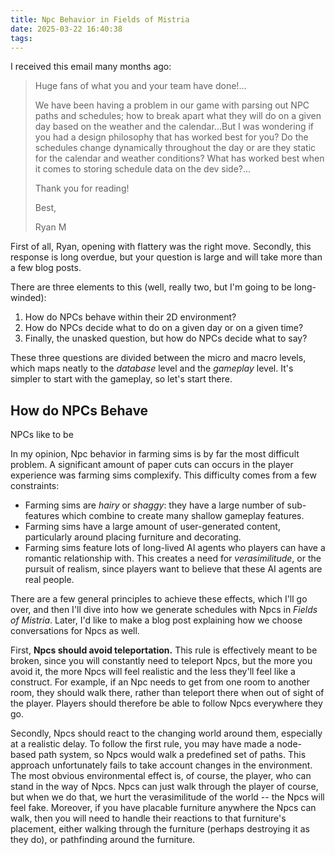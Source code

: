 ```yaml
---
title: Npc Behavior in Fields of Mistria
date: 2025-03-22 16:40:38
tags:
---
```


I received this email many months ago:

> Huge fans of what you and your team have done!...
>
> We have been having a problem in our game with parsing out NPC paths and schedules; how to break apart what they will do on a given day based on the weather and the calendar...But I was wondering if you had a design philosophy that has worked best for you? Do the schedules change dynamically throughout the day or are they static for the calendar and weather conditions? What has worked best when it comes to storing schedule data on the dev side?...
>
> Thank you for reading!
>
> Best,
>
> Ryan M

First of all, Ryan, opening with flattery was the right move. Secondly, this response is long overdue, but your question is large and will take more than a few blog posts.

There are three elements to this (well, really two, but I'm going to be long-winded):

1. How do NPCs behave within their 2D environment?
2. How do NPCs decide what to do on a given day or on a given time?
3. Finally, the unasked question, but how do NPCs decide what to say?

These three questions are divided between the micro and macro levels, which maps neatly to the *database* level and the *gameplay* level. It's simpler to start with the gameplay, so let's start there.

## How do NPCs Behave

NPCs like to be 

In my opinion, Npc behavior in farming sims is by far the most difficult problem. A significant amount of paper cuts can occurs in the player experience was farming sims complexify. This difficulty comes from a few constraints:

- Farming sims are *hairy* or *shaggy*: they have a large number of sub-features which combine to create many shallow gameplay features.
- Farming sims have a large amount of user-generated content, particularly around placing furniture and decorating.
- Farming sims feature lots of long-lived AI agents who players can have a romantic relationship with. This creates a need for *verasimilitude*, or the pursuit of realism, since players want to believe that these AI agents are real people.

There are a few general principles to achieve these effects, which I'll go over, and then I'll dive into how we generate schedules with Npcs in *Fields of Mistria*. Later, I'd like to make a blog post explaining how we choose conversations for Npcs as well.

First, **Npcs should avoid teleportation.** This rule is effectively meant to be broken, since you will constantly need to teleport Npcs, but the more you avoid it, the more Npcs will feel realistic and the less they'll feel like a construct. For example, if an Npc needs to get from one room to another room, they should walk there, rather than teleport there when out of sight of the player. Players should therefore be able to follow Npcs everywhere they go.

Secondly, Npcs should react to the changing world around them, especially at a realistic delay. To follow the first rule, you may have made a node-based path system, so Npcs would walk a predefined set of paths. This approach unfortunately fails to take account changes in the environment. The most obvious environmental effect is, of course, the player, who can stand in the way of Npcs. Npcs can just walk through the player of course, but when we do that, we hurt the verasimilitude of the world -- the Npcs will feel fake. Moreover, if you have placable furniture anywhere the Npcs can walk, then you will need to handle their reactions to that furniture's placement, either walking through the furniture (perhaps destroying it as they do), or pathfinding around the furniture.
